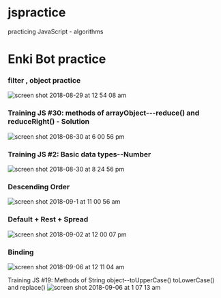 # jspractice
practicing JavaScript - algorithms
# Enki Bot practice 

### filter , object practice 
![screen shot 2018-08-29 at 12 54 08 am](https://user-images.githubusercontent.com/18499909/44766234-813a7900-ab26-11e8-95ea-0e7d5d67083a.png)

### Training JS #30: methods of arrayObject---reduce() and reduceRight() - Solution
![screen shot 2018-08-30 at 6 00 56 pm](https://user-images.githubusercontent.com/18499909/44827118-a9d27980-abdf-11e8-9e30-5f03d9a81a1d.png)


### Training JS #2: Basic data types--Number
![screen shot 2018-08-30 at 8 24 56 pm](https://user-images.githubusercontent.com/18499909/44886309-97197c80-ac93-11e8-957b-b7ea37a15e5b.png)

### Descending Order
![screen shot 2018-09-1 at 11 00 56 am](https://user-images.githubusercontent.com/18499909/44947110-0a2b0c00-add6-11e8-8cb3-c43b26e67bc4.png)

### Default + Rest + Spread
![screen shot 2018-09-02 at 12 00 07 pm](https://user-images.githubusercontent.com/18499909/44958019-ecc67280-aea7-11e8-9e87-7f4794aed7ce.png)

### Binding
![screen shot 2018-09-06 at 12 11 04 am](https://user-images.githubusercontent.com/18499909/45134647-98eab080-b169-11e8-80e9-88dd9fd5bf01.png)

Training JS #19: Methods of String object--toUpperCase() toLowerCase() and replace()
![screen shot 2018-09-06 at 1 07 13 am](https://user-images.githubusercontent.com/18499909/45136327-7bb9e000-b171-11e8-84bd-6cfe7c10b18b.png)
